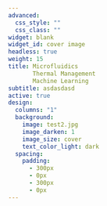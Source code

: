 ```yaml
---
advanced:
  css_style: ""
  css_class: ""
widget: blank
widget_id: cover image
headless: true
weight: 15
title: Microfluidics 
       Thermal Management 
       Machine Learning
subtitle: asdasdasd
active: true
design:
  columns: "1"
  background:
    image: test2.jpg
    image_darken: 1
    image_size: cover
    text_color_light: dark
  spacing:
    padding:
      - 300px
      - 0px
      - 300px
      - 0px
---
```

